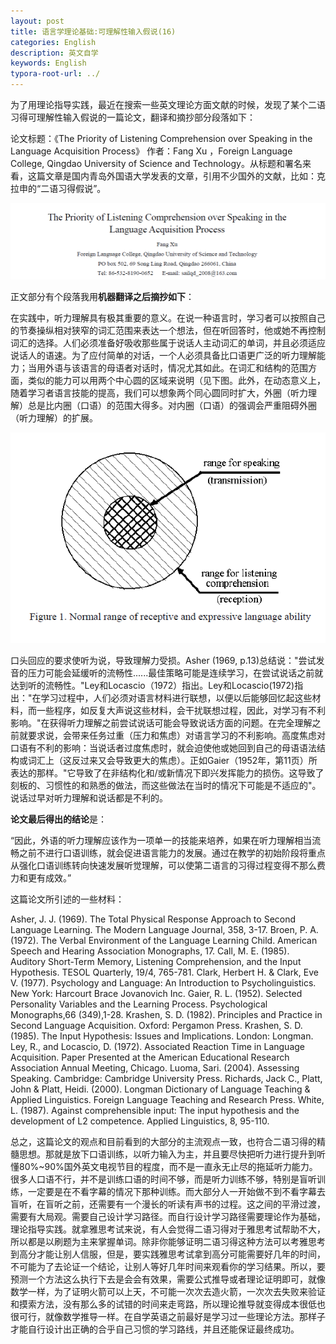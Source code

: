 ```yaml
---
layout: post
title: 语言学理论基础:可理解性输入假说(16)
categories: English
description: 英文自学
keywords: English
typora-root-url: ../
---
```


为了用理论指导实践，最近在搜索一些英文理论方面文献的时候，发现了某个二语习得可理解性输入假说的一篇论文，翻译和摘抄部分段落如下：

论文标题：《The Priority of Listening Comprehension over Speaking in the Language Acquisition Process》 作者：Fang Xu ，Foreign Language College, Qingdao University of Science and Technology。从标题和署名来看，这篇文章是国内青岛外国语大学发表的文章，引用不少国外的文献，比如：克拉申的“二语习得假说”。

![Acrobat_mq0oIaEyxR](/images/posts/Acrobat_mq0oIaEyxR.png)

正文部分有个段落我用**机器翻译之后摘抄如下**：

在实践中，听力理解具有极其重要的意义。在说一种语言时，学习者可以按照自己的节奏操纵相对狭窄的词汇范围来表达一个想法，但在听回答时，他或她不再控制词汇的选择。人们必须准备好吸收那些属于说话人主动词汇的单词，并且必须适应说话人的语速。为了应付简单的对话，一个人必须具备比口语更广泛的听力理解能力；当用外语与该语言的母语者对话时，情况尤其如此。在词汇和结构的范围方面，类似的能力可以用两个中心圆的区域来说明（见下图。此外，在动态意义上，随着学习者语言技能的提高，我们可以想象两个同心圆同时扩大，外圈（听力理解）总是比内圈（口语）的范围大得多。对内圈（口语）的强调会严重阻碍外圈（听力理解）的扩展。

![Acrobat_np2IPJkcQx](/images/posts/Acrobat_np2IPJkcQx.png)

口头回应的要求使听为说，导致理解力受损。Asher (1969, p.13)总结说："尝试发音的压力可能会延缓听的流畅性......最佳策略可能是连续学习，在尝试说话之前就达到听的流畅性。"Ley和Locascio（1972）指出。Ley和Locascio(1972)指出："在学习过程中，人们必须对语言材料进行联想，以便以后能够回忆起这些材料，而一些程序，如反复大声说这些材料，会干扰联想过程，因此，对学习有不利影响。"在获得听力理解之前尝试说话可能会导致说话方面的问题。在完全理解之前就要求说，会带来任务过重（压力和焦虑）对语言学习的不利影响。高度焦虑对口语有不利的影响：当说话者过度焦虑时，就会迫使他或她回到自己的母语语法结构或词汇上（这反过来又会导致更大的焦虑）。正如Gaier（1952年，第11页）所表达的那样。"它导致了在非结构化和/或新情况下即兴发挥能力的损伤。这导致了刻板的、习惯性的和熟悉的做法，而这些做法在当时的情况下可能是不适应的"。说话过早对听力理解和说话都是不利的。

**论文最后得出的结论**是：

“因此，外语的听力理解应该作为一项单一的技能来培养，如果在听力理解相当流畅之前不进行口语训练，就会促进语言能力的发展。通过在教学的初始阶段将重点从强化口语训练转向快速发展听觉理解，可以使第二语言的习得过程变得不那么费力和更有成效。”





这篇论文所引述的一些材料：

Asher, J. J. (1969). The Total Physical Response Approach to Second Language Learning. The Modern Language
Journal, 358, 3-17.
Broen, P. A. (1972). The Verbal Environment of the Language Learning Child. American Speech and Hearing
Association Monographs, 17.
Call, M. E. (1985). Auditory Short-Term Memory, Listening Comprehension, and the Input Hypothesis. TESOL
Quarterly, 19/4, 765-781.
Clark, Herbert H. & Clark, Eve V. (1977). Psychology and Language: An Introduction to Psycholinguistics. New
York: Harcourt Brace Jovanovich Inc.
Gaier, R. L. (1952). Selected Personality Variables and the Learning Process. Psychological Monographs,66
(349),1-28.
Krashen, S. D. (1982). Principles and Practice in Second Language Acquisition. Oxford: Pergamon Press.
Krashen, S. D. (1985). The Input Hypothesis: Issues and Implications. London: Longman.
Ley, R., and Locascio, D. (1972). Associated Reaction Time in Language Acquisition. Paper Presented at the
American Educational Research Association Annual Meeting, Chicago.
Luoma, Sari. (2004). Assessing Speaking. Cambridge: Cambridge University Press.
Richards, Jack C., Platt, John & Platt, Heidi. (2000). Longman Dictionary of Language Teaching & Applied
Linguistics. Foreign Language Teaching and Research Press.
White, L. (1987). Against comprehensible input: The input hypothesis and the development of L2 competence.
Applied Linguistics, 8, 95-110.

总之，这篇论文的观点和目前看到的大部分的主流观点一致，也符合二语习得的精髓思想。那就是放下口语训练，以听力输入为主，并且要尽快把听力进行提升到听懂80%~90%国外英文电视节目的程度，而不是一直永无止尽的拖延听力能力。很多人口语不行，并不是训练口语的时间不够，而是听力训练不够，特别是盲听训练，一定要是在不看字幕的情况下那种训练。而大部分人一开始做不到不看字幕去盲听，在盲听之前，还需要有一个漫长的听读有声书的过程。这之间的平滑过渡，需要有大局观。需要自己设计学习路径。而自行设计学习路径需要理论作为基础，理论指导实践。就拿雅思考试来说，有人会觉得二语习得对于雅思考试帮助不大，所以都是以刷题为主来掌握单词。除非你能够证明二语习得这种方法可以考雅思考到高分才能让别人信服，但是，要实践雅思考试拿到高分可能需要好几年的时间，不可能为了去论证一个结论，让别人等好几年时间来观看你的学习结果。所以，要预测一个方法这么执行下去是会会有效果，需要公式推导或者理论证明即可，就像数学一样，为了证明火箭可以上天，不可能一次次去造火箭，一次次去失败来验证和摸索方法，没有那么多的试错的时间来走弯路，所以理论推导就变得成本很低也很可行，就像数学推导一样。在自学英语之前最好是学习过一些理论方法。那样子才能自行设计出正确的合乎自己习惯的学习路线，并且还能保证最终成功。
